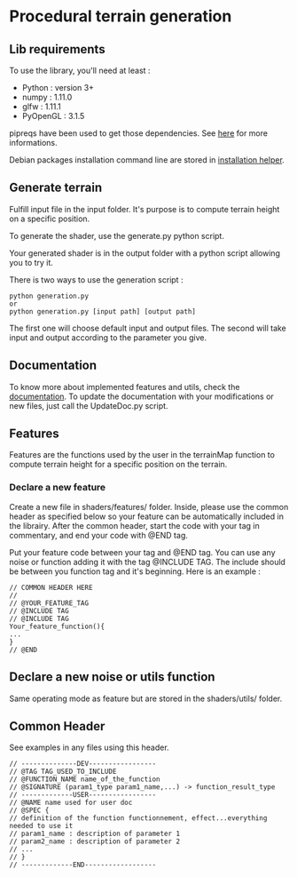 # Procedural terrain generation

## Lib requirements

To use the library, you'll need at least :

- Python : version 3+
- numpy : 1.11.0
- glfw : 1.11.1
- PyOpenGL : 3.1.5

pipreqs have been used to get those dependencies. See [here](https://pypi.org/project/pipreqs/) for more informations.

Debian packages installation command line are stored in [installation helper](./installationHelper.md).

## Generate terrain

Fulfill input file in the input folder. It's purpose is to compute terrain height on a specific position.

To generate the shader, use the generate.py python script.

Your generated shader is in the output folder with a python script allowing you to try it.

There is two ways to use the generation script :
```
python generation.py
or
python generation.py [input path] [output path]
```
The first one will choose default input and output files. The second will take input and output according to the parameter you give.

## Documentation

To know more about implemented features and utils, check the [documentation](Doc/main.md).
To update the documentation with your modifications or new files, just call the UpdateDoc.py script.

## Features

Features are the functions used by the user in the terrainMap function to compute terrain height for a specific position on the terrain.

### Declare a new feature

Create a new file in shaders/features/ folder. Inside, please use the common header as specified below so your feature can be automatically included in the librairy. After the common header, start the code with your tag in commentary, and end your code with @END tag.

Put your feature code between your tag and @END tag. You can use any noise or function adding it with the tag @INCLUDE TAG. The include should be between you function tag and it's beginning. Here is an example :
```
// COMMON HEADER HERE
//
// @YOUR_FEATURE_TAG
// @INCLUDE TAG
// @INCLUDE TAG
Your_feature_function(){
...
}
// @END
```

## Declare a new noise or utils function

Same operating mode as feature but are stored in the shaders/utils/ folder.


## Common Header
See examples in any files using this header.
```
// --------------DEV-----------------
// @TAG TAG_USED_TO_INCLUDE
// @FUNCTION_NAME name_of_the_function
// @SIGNATURE (param1_type param1_name,...) -> function_result_type
// -------------USER-----------------
// @NAME name used for user doc
// @SPEC {
// definition of the function functionnement, effect...everything needed to use it
// param1_name : description of parameter 1
// param2_name : description of parameter 2
// ...
// }
// -------------END------------------
```
